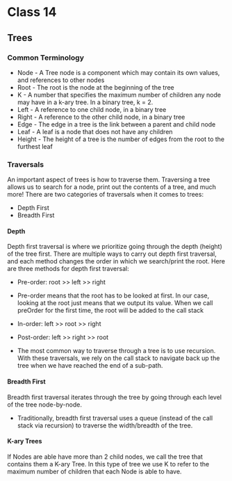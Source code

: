 # Class 14
## Trees


### Common Terminology
- Node - A Tree node is a component which may contain its own values, and references to other nodes
- Root - The root is the node at the beginning of the tree
- K - A number that specifies the maximum number of children any node may have in a k-ary tree. In a binary tree, k = 2.
- Left - A reference to one child node, in a binary tree
- Right - A reference to the other child node, in a binary tree
- Edge - The edge in a tree is the link between a parent and child node
- Leaf - A leaf is a node that does not have any children
- Height - The height of a tree is the number of edges from the root to the furthest leaf


### Traversals
An important aspect of trees is how to traverse them. Traversing a tree allows us to search for a node, print out the contents of a tree, and much more! There are two categories of traversals when it comes to trees:

  - Depth First
  - Breadth First

#### Depth
Depth first traversal is where we prioritize going through the depth (height) of the tree first. There are multiple ways to carry out depth first traversal, and each method changes the order in which we search/print the root. Here are three methods for depth first traversal:

  - Pre-order: root >> left >> right
  - Pre-order means that the root has to be looked at first. In our case, looking at the root just means that we output its value. When we call preOrder for the first time, the root will be added to the call stack
  - In-order: left >> root >> right
  - Post-order: left >> right >> root


- The most common way to traverse through a tree is to use recursion. With these traversals, we rely on the call stack to navigate back up the tree when we have reached the end of a sub-path.

#### Breadth First

Breadth first traversal iterates through the tree by going through each level of the tree node-by-node.

- Traditionally, breadth first traversal uses a queue (instead of the call stack via recursion) to traverse the width/breadth of the tree.


#### K-ary Trees
If Nodes are able have more than 2 child nodes, we call the tree that contains them a K-ary Tree. In this type of tree we use K to refer to the maximum number of children that each Node is able to have.
